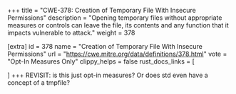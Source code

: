 +++
title = "CWE-378: Creation of Temporary File With Insecure Permissions"
description	= "Opening temporary files without appropriate measures or controls can leave the file, its contents and any function that it impacts vulnerable to attack."
weight = 378

[extra]
id = 378
name = "Creation of Temporary File With Insecure Permissions"
url = "https://cwe.mitre.org/data/definitions/378.html"
vote = "Opt-In Measures Only"
clippy_helps = false
rust_docs_links = [
	
]
+++
REVISIT: is this just opt-in measures? Or does std even have a concept of a tmpfile?
